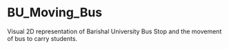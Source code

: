 # BU_Moving_Bus
Visual 2D representation of Barishal University Bus Stop and the movement of bus to carry students.
